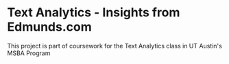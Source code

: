 # Text Analytics - Insights from Edmunds.com
This project is part of coursework for the Text Analytics class in UT Austin's MSBA Program
